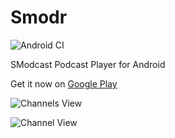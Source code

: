 # Smodr

![Android CI](https://github.com/com.cascadiacollections/SModr/workflows/Android%20CI/badge.svg)

SModcast Podcast Player for Android

Get it now on [Google Play](https://play.google.com/store/apps/details?id=com.com.kevintcoughlin.smodr)

![Channels View](https://lh3.googleusercontent.com/CCmHBWtfnwu9aI6GieX0txC45PPONOmnN64iJ0lipLNqm0WRc7hLTj5Oem2Egh3BU3-b=h900)

![Channel View](https://lh3.googleusercontent.com/hNMFrwX7dBXbHDMUa0kB--_AqMcfEMJNO2eVKIW1RV32BrKbTjPCaLKSGZiyD-r-Hi-j=h900)
